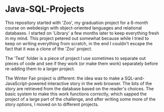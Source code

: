 # Java-SQL-Projects

This repository started with 'Zoo', my graduation project for a 6-month course on webdesign with object-oriented languages and relational databases.
I started on 'Library' a few months later to keep everything fresh in my mind. This project petered out somewhat because while I tried to keep on writing everything from scratch, in the end I couldn't escape the fact that it was a clone of the 'Zoo' project.

The 'Test' folder is a piece of project I use sometimes to separate out pieces of code and see if they work (or make them work) separately before re-adding them to a larger project.

The Winter Fair project is different: the idea was to make a SQL-and-JavaScript-powered interactive story in the web browser. The bits of the story are retrieved from the database based on the reader's choices.
The basic system to make this work functions correctly, which sapped the project of a large part of the challenge, and after writing some more of the story options, I moved on to different projects.


